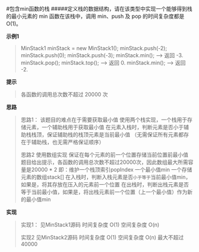 #包含min函数的栈
#####定义栈的数据结构，请在该类型中实现一个能够得到栈的最小元素的 min 函数在该栈中，调用 min、push 及 pop 的时间复杂度都是 O(1)。

**示例1**
>MinStack1 minStack = new MinStack1();
 minStack.push(-2);
 minStack.push(0);
 minStack.push(-3);
 minStack.min();   --> 返回 -3.
 minStack.pop();
 minStack.top();      --> 返回 0.
 minStack.min();   --> 返回 -2.

**提示**
>各函数的调用总次数不超过 20000 次

**思路**
>思路1：
>该题目的难点在于需要获取最小值
>使用两个栈实现，一个栈用于存储元素，一个辅助栈用于获取最小值
>在元素入栈时，判断元素是否小于辅助栈栈顶，保证辅助栈的栈顶元素是当前最小值
>（无需保证所有元素都存在于辅助栈，也无需严格保证顺序）
>
>思路2
>使用数组实现
>保证在每个元素的前一个位置存储当前位置前最小值
>题目给出提示，各函数的调用总次数不超过20000次，因此数组最大所需容量是20000 * 2
>即：维护一个栈顶索引popIndex 一个最小值min 一个存储元素的数组stack[]
>在入栈时，判断入栈元素是否`小于等于`当前最小值min，如果是，将其存放在压入的元素前一个位置
>在出栈时，判断出栈元素是否等于当前最小值，如果是，将出栈元素前一个位置（上一个最小值）作为新的最小值min
>


**实现**
>实现1：
>见MinStack1源码
>时间复杂度 O(1) 空间复杂度 O(n)
>
>实现2
>见MinStack2源码
>时间复杂度 O(1) 空间复杂度 O(n) 最大不超过40000